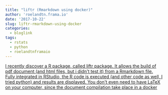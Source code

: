 ```yaml
---
title: "liftr (Rmarkdown using docker)"
author: 'roelandtn.frama.io'
date: '2017-10-22'
slug: liftr-rmarkdown-using-docker
categories:
  - bloglink
tags:
  - rstats
  - python
  - roelandtnframaio
---
```


[I recently discover a R package, called liftr package. It allows the build of pdf document (and html files, but i didn't test it) from a Rmarkdown file. Fully integrated in RStudio, the R code is executed (and other code as well, I tried python) and results are displayed. You don't even need to have LaTeX on your computer, since the document compilation take place in a docker<i class="fas fa-external-link-alt"></i>](https://roelandtn.frama.io/post/liftr-rmarkdown-using-docker/)

